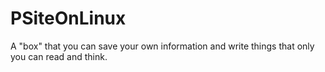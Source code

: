 PSiteOnLinux
============

A "box" that you can save your own information and write things that only you can read and think.
